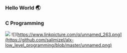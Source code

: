 ### Hello World 🌏
### C Programming
![](https://em-content.zobj.net/thumbs/120/google/350/man-technologist_1f468-200d-1f4bb.png)
![](https://www.linkpicture.com/q/unnamed_263.png](https://github.com/salimizel/alx-low_level_programming/blob/master/unnamed.png)
